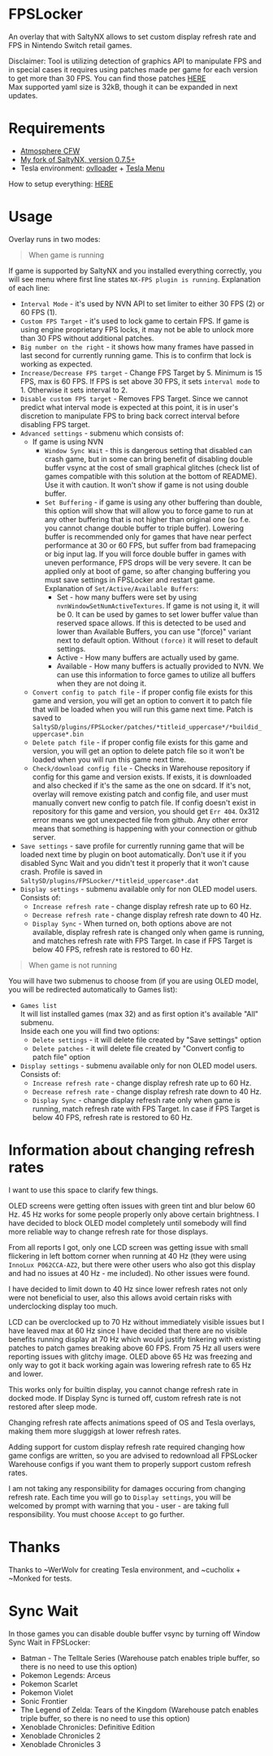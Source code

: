 # FPSLocker

An overlay that with SaltyNX allows to set custom display refresh rate and FPS in Nintendo Switch retail games.

Disclaimer: Tool is utilizing detection of graphics API to manipulate FPS and in special cases it requires using patches made per game for each version to get more than 30 FPS. You can find those patches [HERE](https://github.com/masagrator/FPSLocker-Warehouse)<br>
Max supported yaml size is 32kB, though it can be expanded in next updates.

# Requirements
- [Atmosphere CFW](https://github.com/Atmosphere-NX/Atmosphere/releases)
- [My fork of SaltyNX, version 0.7.5+](https://github.com/masagrator/SaltyNX/releases)
- Tesla environment: [ovlloader](https://github.com/WerWolv/nx-ovlloader/releases) + [Tesla Menu](https://github.com/WerWolv/Tesla-Menu/releases)

How to setup everything: [HERE](https://gist.github.com/masagrator/65fcbd5ad09243399268d145aaab899b)

# Usage

Overlay runs in two modes:<br>
> When game is running

If game is supported by SaltyNX and you installed everything correctly, you will see menu where first line states `NX-FPS plugin is running`.
Explanation of each line:
- `Interval Mode` - it's used by NVN API to set limiter to either 30 FPS (2) or 60 FPS (1). 
- `Custom FPS Target` - it's used to lock game to certain FPS. If game is using engine proprietary FPS locks, it may not be able to unlock more than 30 FPS without additional patches.
- `Big number on the right` - it shows how many frames have passed in last second for currently running game. This is to confirm that lock is working as expected.
- `Increase/Decrease FPS target` - Change FPS Target by 5. Minimum is 15 FPS, max is 60 FPS. If FPS is set above 30 FPS, it sets `interval mode` to 1. Otherwise it sets interval to 2.
- `Disable custom FPS target` - Removes FPS Target. Since we cannot predict what interval mode is expected at this point, it is in user's discretion to manipulate FPS to bring back correct interval before disabling FPS target.
- `Advanced settings` - submenu which consists of:
  - If game is using NVN
    - `Window Sync Wait` - this is dangerous setting that disabled can crash game, but in some can bring benefit of disabling double buffer vsync at the cost of small graphical glitches (check list of games compatible with this solution at the bottom of README). Use it with caution. It won't show if game is not using double buffer. 
    - `Set Buffering` - if game is using any other buffering than double, this option will show that will allow you to force game to run at any other buffering that is not higher than original one (so f.e. you cannot change double buffer to triple buffer). Lowering buffer is recommended only for games that have near perfect performance at 30 or 60 FPS, but suffer from bad framepacing or big input lag. If you will force double buffer in games with uneven performance, FPS drops will be very severe. It can be applied only at boot of game, so after changing buffering you must save settings in FPSLocker and restart game. <br> Explanation of `Set/Active/Available Buffers`: 
      - Set - how many buffers were set by using `nvnWindowSetNumActiveTextures`. If game is not using it, it will be 0. It can be used by games to set lower buffer value than reserved space allows. If this is detected to be used and lower than Available Buffers, you can use "(force)" variant next to default option. Without `(force)` it will reset to default settings.
      - Active - How many buffers are actually used by game. 
      - Available - How many buffers is actually provided to NVN. We can use this information to force games to utilize all buffers when they are not doing it.
  - `Convert config to patch file` - if proper config file exists for this game and version, you will get an option to convert it to patch file that will be loaded when you will run this game next time. Patch is saved to `SaltySD/plugins/FPSLocker/patches/*titleid_uppercase*/*buildid_uppercase*.bin`
  - `Delete patch file` - if proper config file exists for this game and version, you will get an option to delete patch file so it won't be loaded when you will run this game next time.
  - `Check/download config file` - Checks in Warehouse repository if config for this game and version exists. If exists, it is downloaded and also checked if it's the same as the one on sdcard. If it's not, overlay will remove existing patch and config file, and user must manually convert new config to patch file. If config doesn't exist in repository for this game and version, you should get `Err 404`. 0x312 error means we got unexpected file from github. Any other error means that something is happening with your connection or github server.
- `Save settings` - save profile for currently running game that will be loaded next time by plugin on boot automatically. Don't use it if you disabled Sync Wait and you didn't test it properly that it won't cause crash. Profile is saved in `SaltySD/plugins/FPSLocker/*titleid_uppercase*.dat`
- `Display settings` - submenu available only for non OLED model users. Consists of:
  - `Increase refresh rate` - change display refresh rate up to 60 Hz.
  - `Decrease refresh rate` - change display refresh rate down to 40 Hz.
  - `Display Sync` - When turned on, both options above are not available, display refresh rate is changed only when game is running, and matches refresh rate with FPS Target. In case if FPS Target is below 40 FPS, refresh rate is restored to 60 Hz. 

> When game is not running

You will have two submenus to choose from (if you are using OLED model, you will be redirected automatically to Games list):
- `Games list`<br>
  It will list installed games (max 32) and as first option it's available "All" submenu.<br>
  Inside each one you will find two options:
  - `Delete settings` - it will delete file created by "Save settings" option
  - `Delete patches` - it will delete file created by "Convert config to patch file" option
- `Display settings` - submenu available only for non OLED model users. Consists of:
  - `Increase refresh rate` - change display refresh rate up to 60 Hz.
  - `Decrease refresh rate` - change display refresh rate down to 40 Hz.
  - `Display Sync` - change display refresh rate only when game is running, match refresh rate with FPS Target. In case if FPS Target is below 40 FPS, refresh rate is restored to 60 Hz.

# Information about changing refresh rates

I want to use this space to clarify few things.<br>

OLED screens were getting often issues with green tint and blur below 60 Hz. 45 Hz works for some people properly only above certain brightness. I have decided to block OLED model completely until somebody will find more reliable way to change refresh rate for those displays.<br>

From all reports I got, only one LCD screen was getting issue with small flickering in left bottom corner when running at 40 Hz (they were using `InnoLux P062CCA-AZ2`, but there were other users who also got this display and had no issues at 40 Hz - me included). No other issues were found.<br>

I have decided to limit down to 40 Hz since lower refresh rates not only were not beneficial to user, also this allows avoid certain risks with underclocking display too much.<br>

LCD can be overclocked up to 70 Hz without immediately visible issues but I have leaved max at 60 Hz since I have decided that there are no visible benefits running display at 70 Hz which would justify tinkering with existing patches to patch games breaking above 60 FPS. From 75 Hz all users were reporting issues with glitchy image. OLED above 65 Hz was freezing and only way to got it back working again was lowering refresh rate to 65 Hz and lower.

This works only for builtin display, you cannot change refresh rate in docked mode. 
If Display Sync is turned off, custom refresh rate is not restored after sleep mode.

Changing refresh rate affects animations speed of OS and Tesla overlays, making them more sluggigsh at lower refresh rates.

Adding support for custom display refresh rate required changing how game configs are written, so you are advised to redownload all FPSLocker Warehouse configs if you want them to properly support custom refresh rates.

I am not taking any responsibility for damages occuring from changing refresh rate. Each time you will go to `Display settings`, you will be welcomed by prompt with warning that you - user - are taking full responsibility. You must choose `Accept` to go further.

# Thanks
Thanks to ~WerWolv for creating Tesla environment, and ~cucholix + ~Monked for tests.

# Sync Wait
In those games you can disable double buffer vsync by turning off Window Sync Wait in FPSLocker:
- Batman - The Telltale Series (Warehouse patch enables triple buffer, so there is no need to use this option)
- Pokemon Legends: Arceus
- Pokemon Scarlet
- Pokemon Violet
- Sonic Frontier
- The Legend of Zelda: Tears of the Kingdom  (Warehouse patch enables triple buffer, so there is no need to use this option)
- Xenoblade Chronicles: Definitive Edition
- Xenoblade Chronicles 2
- Xenoblade Chronicles 3
